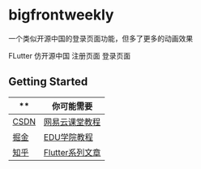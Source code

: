 # bigfrontweekly

一个类似开源中国的登录页面功能，但多了更多的动画效果

  FLutter 仿开源中国  注册页面  登录页面  

## Getting Started

|**  |你可能需要   |
|--|--|
| [CSDN](https://biglead.blog.csdn.net/)| [网易云课堂教程](https://study.163.com/instructor/1021406098.htm)  |
| [掘金](https://juejin.im/user/712139263459176)| [EDU学院教程](https://study.163.com/instructor/1021406098.htm)  |
| [知乎](https://www.zhihu.com/people/zhao-long-90-89/posts)| [Flutter系列文章 ](https://blog.csdn.net/zl18603543572/article/details/93532582)  |
